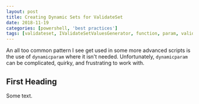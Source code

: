```yaml
---
layout: post
title: Creating Dynamic Sets for ValidateSet
date: 2018-11-19
categories: [powershell, 'best practices']
tags: [validateset, IValidateSetValuesGenerator, function, param, validation, 'parameter validation']
---
```


An all too common pattern I see get used in some more advanced scripts is the use of `dynamicparam`
where it isn't needed. Unfortunately, `dynamicparam` can be complicated, quirky, and frustrating to
work with.

## First Heading

Some text.